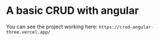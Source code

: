 # A basic CRUD with angular

You can see the project working here: `https://crud-angular-three.vercel.app/`
